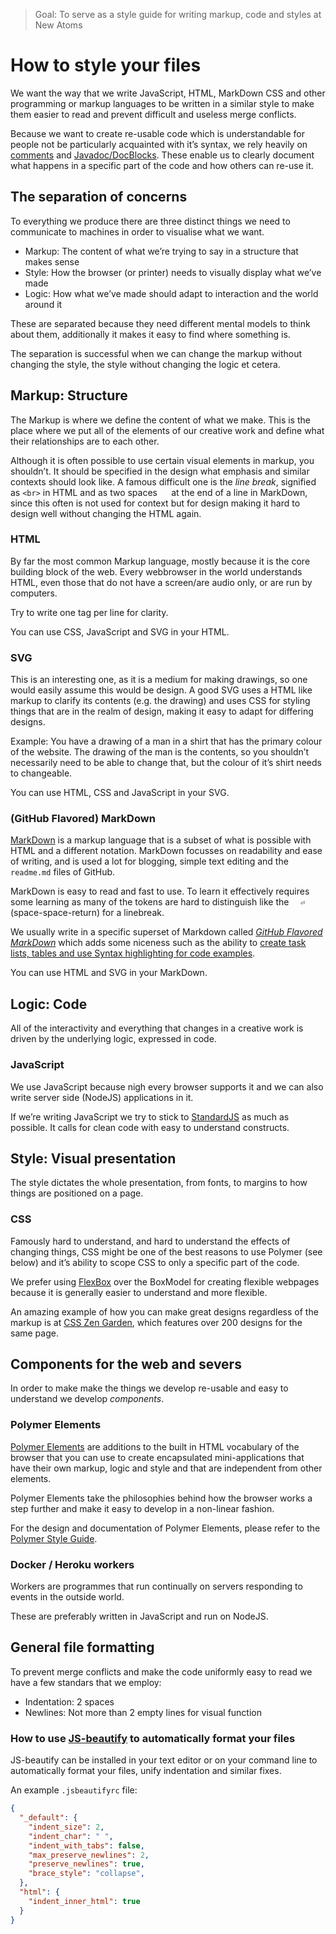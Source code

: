 > Goal: To serve as a style guide for writing markup, code and styles at New Atoms

# How to style your files

We want the way that we write JavaScript, HTML, MarkDown CSS and other programming or markup languages to be written in a similar style to make them easier to read and prevent difficult and useless merge conflicts.

Because we want to create re-usable code which is understandable for people not be particularly acquainted with it’s syntax, we rely heavily on [comments](https://en.wikipedia.org/wiki/Comment_(computer_programming)) and [Javadoc/DocBlocks](https://en.wikipedia.org/wiki/Javadoc). These enable us to clearly document what happens in a specific part of the code and how others can re-use it.

## The separation of concerns

To everything we produce there are three distinct things we need to communicate to machines in order to visualise what we want. 

- Markup: The content of what we’re trying to say in a structure that makes sense
- Style: How the browser (or printer) needs to visually display what we’ve made
- Logic: How what we’ve made should adapt to interaction and the world around it

These are separated because they need different mental models to think about them, additionally it makes it easy to find where something is.

The separation is successful when we can change the markup without changing the style, the style without changing the logic et cetera.

## Markup: Structure

The Markup is where we define the content of what we make. This is the place where we put all of the elements of our creative work and define what their relationships are to each other.

Although it is often possible to use certain visual elements in markup, you shouldn’t. It should be specified in the design what emphasis and similar contexts should look like. A famous difficult one is the _line break_, signified as `<br>` in HTML and as two spaces `  ` at the end of a line in MarkDown, since this often is not used for context but for design making it hard to design well without changing the HTML again.

### HTML

By far the most common Markup language, mostly because it is the core building block of the web. Every webbrowser in the world understands HTML, even those that do not have a screen/are audio only, or are run by computers.

Try to write one tag per line for clarity.

You can use CSS, JavaScript and SVG in your HTML.

### SVG

This is an interesting one, as it is a medium for making drawings, so one would easily assume this would be design. A good SVG uses a HTML like markup to clarify its contents (e.g. the drawing) and uses CSS for styling things that are in the realm of design, making it easy to adapt for differing designs.

Example: You have a drawing of a man in a shirt that has the primary colour of the website. The drawing of the man is the contents, so you shouldn’t necessarily need to be able to change that, but the colour of it’s shirt needs to changeable.

You can use HTML, CSS and JavaScript in your SVG.

### (GitHub Flavored) MarkDown

[MarkDown](https://daringfireball.net/projects/markdown/) is a markup language that is a subset of what is possible with HTML and a different notation. MarkDown focusses on readability and ease of writing, and is used a lot for blogging, simple text editing and the `readme.md` files of GitHub.

MarkDown is easy to read and fast to use. To learn it effectively requires some learning as many of the tokens are hard to distinguish like the `  ⏎` (space-space-return) for a linebreak.

We usually write in a specific superset of Markdown called [_GitHub Flavored MarkDown_](https://guides.github.com/features/mastering-markdown/) which adds some niceness such as the ability to [create task lists, tables and use Syntax highlighting for code examples](https://guides.github.com/features/mastering-markdown/#GitHub-flavored-markdown).

You can use HTML and SVG in your MarkDown.

## Logic: Code

All of the interactivity and everything that changes in a creative work is driven by the underlying logic, expressed in code.

### JavaScript

We use JavaScript because nigh every browser supports it and we can also write server side (NodeJS) applications in it.

If we’re writing JavaScript we try to stick to [StandardJS](http://standardjs.com/rules.html) as much as possible. It calls for clean code with easy to understand constructs.

## Style: Visual presentation

The style dictates the whole presentation, from fonts, to margins to how things are positioned on a page.

### CSS

Famously hard to understand, and hard to understand the effects of changing things, CSS might be one of the best reasons to use Polymer (see below) and it’s ability to scope CSS to only a specific part of the code.

We prefer using [FlexBox](https://css-tricks.com/snippets/css/a-guide-to-flexbox/) over the BoxModel for creating flexible webpages because it is generally easier to understand and more flexible.

An amazing example of how you can make great designs regardless of the markup is at [CSS Zen Garden](http://www.csszengarden.com/), which features over 200 designs for the same page.

## Components for the web and severs

In order to make make the things we develop re-usable and easy to understand we develop _components_.

### Polymer Elements

[Polymer Elements](https://www.polymer-project.org/1.0/) are additions to the built in HTML vocabulary of the browser that you can use to create encapsulated mini-applications that have their own markup, logic and style and that are independent from other elements.

Polymer Elements take the philosophies behind how the browser works a step further and make it easy to develop in a non-linear fashion.

For the design and documentation of Polymer Elements, please refer to the [Polymer Style Guide](polymerelements.github.io/style-guide).

### Docker / Heroku workers

Workers are programmes that run continually on servers responding to events in the outside world.

These are preferably written in JavaScript and run on NodeJS.

## General file formatting

To prevent merge conflicts and make the code uniformly easy to read we have a few standars that we employ:

- Indentation: 2 spaces
- Newlines: Not more than 2 empty lines for visual function

### How to use [JS-beautify](https://github.com/beautify-web/js-beautify) to automatically format your files

JS-beautify can be installed in your text editor or on your command line to automatically format your files, unify indentation and similar fixes.

An example `.jsbeautifyrc` file:

```json
{
  "_default": {
    "indent_size": 2,
    "indent_char": " ",
    "indent_with_tabs": false,
    "max_preserve_newlines": 2,
    "preserve_newlines": true,
    "brace_style": "collapse",
  },
  "html": {
    "indent_inner_html": true
  }
}
```

